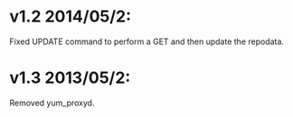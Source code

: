 v1.2 2014/05/2:
===============

Fixed UPDATE command to perform a GET and then update the repodata.

v1.3 2013/05/2:
===============
Removed yum_proxyd.

